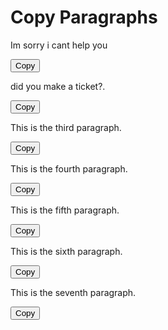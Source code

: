 <!DOCTYPE html> <html lang="en"> <head> <meta charset="UTF-8"> <meta name="viewport" content="width=device-width, initial-scale=1.0"> <title>Copy Paragraphs</title> </head> <body>  <h1>Copy Paragraphs</h1>  
  <!-- Paragraph 1 --> 
  <p id="paragraph1">Im sorry i cant help you</p> 
  <button onclick="copyToClipboard('paragraph1')">Copy</button>  
  <!-- Paragraph 2 --> 
  <p id="paragraph2">did you make a ticket?.</p> 
  <button onclick="copyToClipboard('paragraph2')">Copy</button>  
  <!-- Paragraph 3 --> 
  <p id="paragraph3">This is the third paragraph.</p> 
  <button onclick="copyToClipboard('paragraph3')">Copy</button>  
  <!-- Paragraph 4 --> 
  <p id="paragraph4">This is the fourth paragraph.</p> 
  <button onclick="copyToClipboard('paragraph4')">Copy</button>  
  <!-- Paragraph 5 --> 
  <p id="paragraph5">This is the fifth paragraph.</p> 
  <button onclick="copyToClipboard('paragraph5')">Copy</button>
<!-- Paragraph 6 -->
<p id="paragraph6">This is the sixth paragraph.</p>
<button onclick="copyToClipboard('paragraph6')">Copy</button>

<!-- Paragraph 7 -->
<p id="paragraph7">This is the seventh paragraph.</p>
<button onclick="copyToClipboard('paragraph7')">Copy</button>

<script>
function copyToClipboard(elementId) {
  var copyText = document.getElementById(elementId);
  var textArea = document.createElement("textarea");
  textArea.value = copyText.textContent;
  document.body.appendChild(textArea);
  textArea.select();
  document.execCommand("copy");
  document.body.removeChild(textArea);

}
</script>
</body>
</html>
